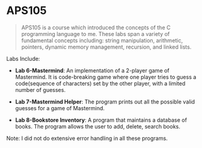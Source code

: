 # APS105

> APS105 is a course which introduced the concepts of the C programming language to me. 
> These labs span a variety of fundamental concepts including: string manipulation, arithmetic, pointers, dynamic memory management, 
> recursion, and linked lists.

Labs Include:

* <b>Lab 6-Mastermind</b>:
An implementation of a 2-player game of Mastermind. It is code-breaking game where one player tries to guess a code(sequence of characters) set by the other player, with a limited number of guesses.

* <b>Lab 7-Mastermind Helper</b>:
 The program prints out all the possible valid guesses for a game of Mastermind.

* <b>Lab 8-Bookstore Inventory</b>:
A program that maintains a database of books. The program allows the user to add, delete, search books.

Note: I did not do extensive error handling in all these programs. 
